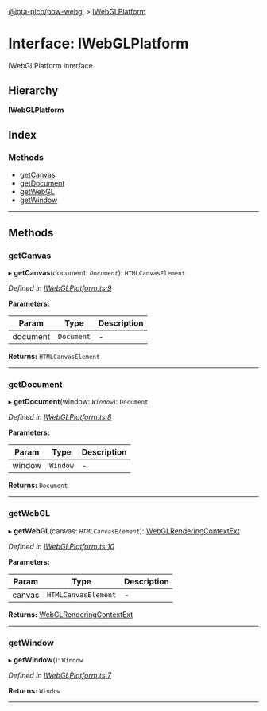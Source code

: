 [@iota-pico/pow-webgl](../README.md) > [IWebGLPlatform](../interfaces/iwebglplatform.md)

# Interface: IWebGLPlatform

IWebGLPlatform interface.

## Hierarchy

**IWebGLPlatform**

## Index

### Methods

* [getCanvas](iwebglplatform.md#getcanvas)
* [getDocument](iwebglplatform.md#getdocument)
* [getWebGL](iwebglplatform.md#getwebgl)
* [getWindow](iwebglplatform.md#getwindow)

---

## Methods

<a id="getcanvas"></a>

###  getCanvas

▸ **getCanvas**(document: *`Document`*): `HTMLCanvasElement`

*Defined in [IWebGLPlatform.ts:9](https://github.com/iota-pico/pow-webgl/blob/8ad7827/src/IWebGLPlatform.ts#L9)*

**Parameters:**

| Param | Type | Description |
| ------ | ------ | ------ |
| document | `Document`   |  - |

**Returns:** `HTMLCanvasElement`

___

<a id="getdocument"></a>

###  getDocument

▸ **getDocument**(window: *`Window`*): `Document`

*Defined in [IWebGLPlatform.ts:8](https://github.com/iota-pico/pow-webgl/blob/8ad7827/src/IWebGLPlatform.ts#L8)*

**Parameters:**

| Param | Type | Description |
| ------ | ------ | ------ |
| window | `Window`   |  - |

**Returns:** `Document`

___

<a id="getwebgl"></a>

###  getWebGL

▸ **getWebGL**(canvas: *`HTMLCanvasElement`*): [WebGLRenderingContextExt](webglrenderingcontextext.md)

*Defined in [IWebGLPlatform.ts:10](https://github.com/iota-pico/pow-webgl/blob/8ad7827/src/IWebGLPlatform.ts#L10)*

**Parameters:**

| Param | Type | Description |
| ------ | ------ | ------ |
| canvas | `HTMLCanvasElement`   |  - |

**Returns:** [WebGLRenderingContextExt](webglrenderingcontextext.md)

___

<a id="getwindow"></a>

###  getWindow

▸ **getWindow**(): `Window`

*Defined in [IWebGLPlatform.ts:7](https://github.com/iota-pico/pow-webgl/blob/8ad7827/src/IWebGLPlatform.ts#L7)*

**Returns:** `Window`

___

